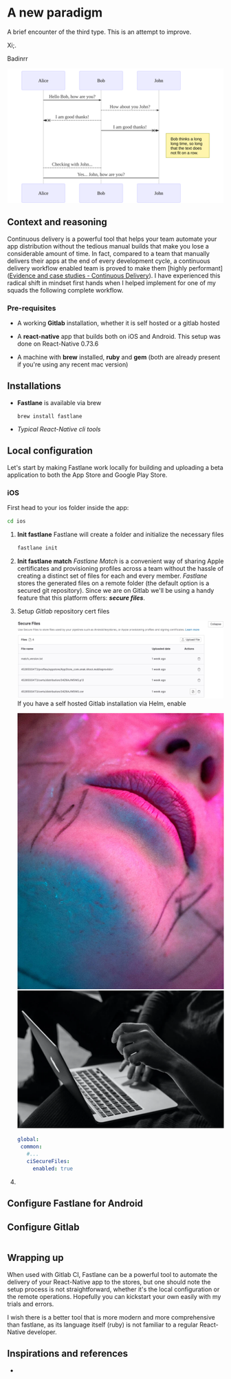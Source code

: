 # A new paradigm

A brief encounter of the third type. This is an attempt to improve.

Xi;.

Badinrr

![](.build/4eff7f66c247fa7595c440ba54b8b67e3a96c1266080cffc1d918ce3ce57e3ea.svg)

## Context and reasoning

Continuous delivery is a powerful tool that helps your team automate your app distribution without the tedious manual builds that make you lose a considerable amount of time. In fact, compared to a team that manually delivers their apps at the end of every development cycle, a continuous delivery workflow enabled team is proved to make them \[highly performant]\([Evidence and case studies - Continuous Delivery](https://continuousdelivery.com/evidence-case-studies/#research)). I have experienced this radical shift in mindset first hands when I helped implement for one of my squads the following complete workflow.

###

### Pre-requisites

* A working **Gitlab** installation, whether it is self hosted or a gitlab hosted

* A **react-native** app that builds both on iOS and Android. This setup was done on React-Native 0.73.6

* A machine with **brew** installed, **ruby** and **gem** (both are already present if you're using any recent mac version)

## Installations

* **Fastlane** is available via brew

  ```shell
  brew install fastlane
  ```

* *Typical React-Native cli tools*

##

## Local configuration

Let's start by making Fastlane work locally for building and uploading a beta application to both the App Store and Google Play Store.

### iOS

First head to your ios folder inside the app:

```sh
cd ios
```

1. **Init fastlane** Fastlane will create a folder and initialize the necessary files

   ```bash
   fastlane init
   ```

2. **Init fastlane match** *Fastlane Match* is a convenient way of sharing Apple certificates and provisioning profiles across a team without the hassle of creating a distinct set of files for each and every member. *Fastlane* stores the generated files on a remote folder (the default option is a secured git repository). Since we are on Gitlab we'll be using a handy feature that this platform offers: ***secure files***.

3. Setup *Gitlab* repository cert files

   ![Gitlab figure](assets/_3c74db20da71746ddb4be45cac9d9f382972de83.webp) If you have a self hosted Gitlab installation via Helm, enable

   ![New fi](assets/_LK4VIWNAVZBLLEEGMIOJWDYJLU.webp) ![A medium](assets/_1*q9_rOCV2T3D-H4nQJb5UCw.webp)

   ```yaml
   global:
    common:
      #...
      ciSecureFiles:
        enabled: true
   ```

4.

## Configure Fastlane for Android

## Configure Gitlab

```
```

## Wrapping up

When used with Gitlab CI, Fastlane can be a powerful tool to automate the delivery of your React-Native app to the stores, but one should note the setup process is not straightforward, whether it's the local configuration or the remote operations. Hopefully you can kickstart your own easily with my trials and errors.

I wish there is a better tool that is more modern and more comprehensive than fastlane, as its language itself (ruby) is not familiar to a regular React-Native developer.

## Inspirations and references

*
